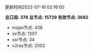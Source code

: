 更新时间2022-07-16 02:16:00

**总订阅: 378**
**总节点: 15729**
**有效节点: 3682**
- trojan节点: 438
- ss节点: 1207
- ssr节点: 34
- v2ray节点: 2002

